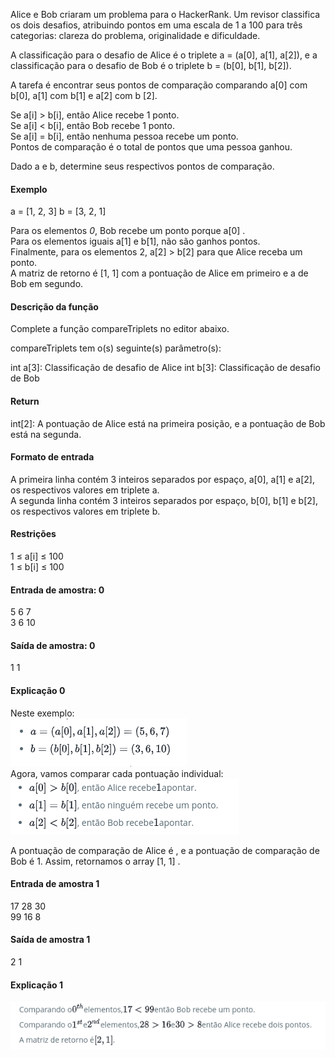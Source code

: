 Alice e Bob criaram um problema para o HackerRank. Um revisor classifica os dois desafios, atribuindo pontos em uma escala de 1 a 100 para três categorias: clareza do problema, originalidade e dificuldade.

A classificação para o desafio de Alice é o triplete a = (a[0], a[1], a[2]), e a classificação para o desafio de Bob é o triplete b = (b[0], b[1], b[2]).

A tarefa é encontrar seus pontos de comparação comparando a[0] com b[0], a[1] com b[1] e a[2] com b [2].

Se a[i] > b[i], então Alice recebe 1 ponto.  
Se a[i] < b[i], então Bob recebe 1 ponto.  
Se a[i] = b[i], então nenhuma pessoa recebe um ponto.  
Pontos de comparação é o total de pontos que uma pessoa ganhou.  

Dado a e b, determine seus respectivos pontos de comparação.

#### Exemplo

a = [1, 2, 3] b = [3, 2, 1]

Para os elementos *0*, Bob recebe um ponto porque a[0] .  
Para os elementos iguais a[1] e b[1], não são ganhos pontos.  
Finalmente, para os elementos 2, a[2] > b[2] para que Alice receba um ponto.  
A matriz de retorno é [1, 1] com a pontuação de Alice em primeiro e a de Bob em segundo.  

#### Descrição da função

Complete a função compareTriplets no editor abaixo.

compareTriplets tem o(s) seguinte(s) parâmetro(s):

int a[3]: Classificação de desafio de Alice
int b[3]: Classificação de desafio de Bob  

#### Return

int[2]: A pontuação de Alice está na primeira posição, e a pontuação de Bob está na segunda.  

#### Formato de entrada

A primeira linha contém 3 inteiros separados por espaço, a[0], a[1] e a[2], os respectivos valores em triplete a.  
A segunda linha contém 3 inteiros separados por espaço, b[0], b[1] e b[2], os respectivos valores em triplete b.

#### Restrições  
1 ≤ a[i] ≤ 100  
1 ≤ b[i] ≤ 100  

#### Entrada de amostra: 0  
5 6 7  
3 6 10

#### Saída de amostra: 0  
1 1

#### Explicação 0

Neste exemplo:  
![img.png](img.png)  
Agora, vamos comparar cada pontuação individual:  
![img_1.png](img_1.png)

A pontuação de comparação de Alice é , e a pontuação de comparação de Bob é 1.
Assim, retornamos o array [1, 1] .

#### Entrada de amostra 1  
17 28 30  
99 16 8

#### Saída de amostra 1  
2 1

#### Explicação 1

![img_2.png](img_2.png)